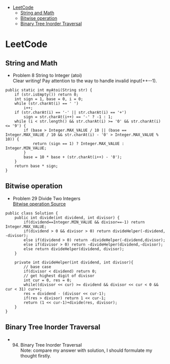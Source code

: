 - [LeetCode](#leetcode)
  - [String and Math](#string-and-math)
  - [Bitwise operation](#bitwise-operation)
  - [Binary Tree Inorder Traversal](#binary-tree-inorder-traversal)
# LeetCode

## String and Math
- Problem 8 String to Integer (atoi)  
Clear writing! Pay attention to the way to handle invalid input(++--1).
```
public static int myAtoi(String str) {
    if (str.isEmpty()) return 0;
    int sign = 1, base = 0, i = 0;
    while (str.charAt(i) == ' ')
        i++;
    if (str.charAt(i) == '-' || str.charAt(i) == '+')
        sign = str.charAt(i++) == '-' ? -1 : 1;
    while (i < str.length() && str.charAt(i) >= '0' && str.charAt(i) <= '9') {
        if (base > Integer.MAX_VALUE / 10 || (base == Integer.MAX_VALUE / 10 && str.charAt(i) - '0' > Integer.MAX_VALUE % 10)) {
            return (sign == 1) ? Integer.MAX_VALUE : Integer.MIN_VALUE;
        }
        base = 10 * base + (str.charAt(i++) - '0');
    }
    return base * sign;
}
```

## Bitwise operation
- Problem 29 Divide Two Integers  
[Bitwise operation Source](https://blog.csdn.net/xiaochunyong/article/details/7748713)
```
public class Solution {
    public int divide(int dividend, int divisor) {
		if(dividend==Integer.MIN_VALUE && divisor==-1) return Integer.MAX_VALUE;
        if(dividend > 0 && divisor > 0) return divideHelper(-dividend, -divisor);
        else if(dividend > 0) return -divideHelper(-dividend,divisor);
        else if(divisor > 0) return -divideHelper(dividend,-divisor);
        else return divideHelper(dividend, divisor);
    }
    
    private int divideHelper(int dividend, int divisor){
        // base case
        if(divisor < dividend) return 0;
        // get highest digit of divisor
        int cur = 0, res = 0;
        while((divisor << cur) >= dividend && divisor << cur < 0 && cur < 31) cur++;
        res = dividend - (divisor << cur-1);
        if(res > divisor) return 1 << cur-1;
        return (1 << cur-1)+divide(res, divisor);
    }
}
```
## Binary Tree Inorder Traversal
- 94. Binary Tree Inorder Traversal  
  Note: compare my answer with solution, I should formulate my thought firstly.

